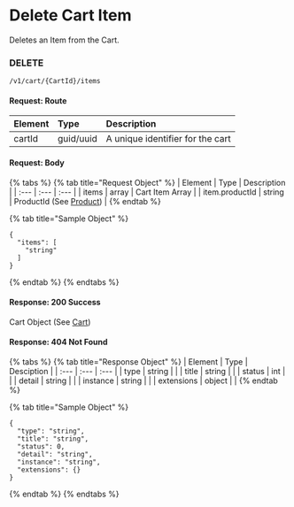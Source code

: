 # Delete Cart Item

Deletes an Item from the Cart.

### **DELETE**

```text
/v1/cart/{CartId}/items
```

#### Request: Route

| Element | Type | Description |
| :--- | :--- | :--- |
| cartId | guid/uuid | A unique identifier for the cart |

#### Request:  Body

{% tabs %}
{% tab title="Request Object" %}
| Element | Type | Description |
| :--- | :--- | :--- |
| items | array | Cart Item Array |
| item.productId | string | ProductId \(See [Product](../../catalog-1/product.md)\) |
{% endtab %}

{% tab title="Sample Object" %}
```text
{
  "items": [
    "string"
  ]
}
```
{% endtab %}
{% endtabs %}

#### Response: 200 Success

Cart Object \(See [Cart](./)\)

#### Response: 404 Not Found

{% tabs %}
{% tab title="Response Object" %}
| Element | Type | Desciption |
| :--- | :--- | :--- |
| type | string |  |
| title | string |  |
| status | int |  |
| detail | string |  |
| instance | string |  |
| extensions | object |  |
{% endtab %}

{% tab title="Sample Object" %}
```text
{
  "type": "string",
  "title": "string",
  "status": 0,
  "detail": "string",
  "instance": "string",
  "extensions": {}
}
```
{% endtab %}
{% endtabs %}

#### 

